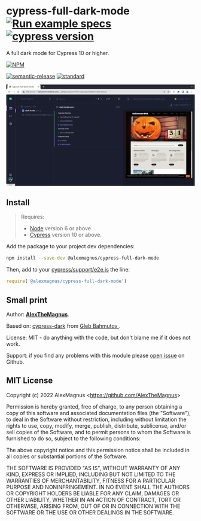 # cypress-full-dark-mode [![Run example specs][test-workflow-badge]][test-workflow-url] [![cypress version][cypress-version]][cypress-url]

A full dark mode for Cypress 10 or higher.


[![NPM][npm-icon]][npm-url]

[![semantic-release][semantic-image]][semantic-url]
[![standard][standard-image]][standard-url]

![Cypress dark](images/cypress-full-dark-mode.png)


## Install

> Requires:
> - [Node](https://nodejs.org/en/) version 6 or above.
> - [Cypress][cypress-url] version 10 or above.

Add the package to your project dev dependencies:
```sh
npm install --save-dev @alexmagnus/cypress-full-dark-mode
```

Then, add to your [cypress/support/e2e.js](cypress/support/e2e.js) the line:

```js
require('@alexmagnus/cypress-full-dark-mode')
```


## Small print

Author:  [**AlexTheMagnus**](https://github.com/AlexTheMagnus).

Based on: [cypress-dark](https://github.com/bahmutov/cypress-dark) from [Gleb Bahmutov ](https://github.com/bahmutov).

License: MIT - do anything with the code, but don't blame me if it does not work.

Support: if you find any problems with this module please [open issue](https://github.com/AlexTheMagnus/cypress-full-dark-mode/issues) on Github.


## MIT License

Copyright (c) 2022 AlexMagnus &lt;https://github.com/AlexTheMagnus&gt;

Permission is hereby granted, free of charge, to any person
obtaining a copy of this software and associated documentation
files (the "Software"), to deal in the Software without
restriction, including without limitation the rights to use,
copy, modify, merge, publish, distribute, sublicense, and/or sell
copies of the Software, and to permit persons to whom the
Software is furnished to do so, subject to the following
conditions:

The above copyright notice and this permission notice shall be
included in all copies or substantial portions of the Software.

THE SOFTWARE IS PROVIDED "AS IS", WITHOUT WARRANTY OF ANY KIND,
EXPRESS OR IMPLIED, INCLUDING BUT NOT LIMITED TO THE WARRANTIES
OF MERCHANTABILITY, FITNESS FOR A PARTICULAR PURPOSE AND
NONINFRINGEMENT. IN NO EVENT SHALL THE AUTHORS OR COPYRIGHT
HOLDERS BE LIABLE FOR ANY CLAIM, DAMAGES OR OTHER LIABILITY,
WHETHER IN AN ACTION OF CONTRACT, TORT OR OTHERWISE, ARISING
FROM, OUT OF OR IN CONNECTION WITH THE SOFTWARE OR THE USE OR
OTHER DEALINGS IN THE SOFTWARE.

[test-workflow-badge]: https://github.com/AlexTheMagnus/cypress-full-dark-mode/actions/workflows/main.yml/badge.svg
[test-workflow-url]: https://github.com/AlexTheMagnus/cypress-full-dark-mode/actions/workflows/main.yml
[npm-icon]: https://nodei.co/npm/@alexmagnus/cypress-full-dark-mode.svg?downloads=true
[npm-url]: https://www.npmjs.com/package/@alexmagnus/cypress-full-dark-mode
[cypress-version]: https://img.shields.io/badge/cypress-10.0.2-brightgreen
[cypress-url]: https://www.cypress.io/
[semantic-image]: https://img.shields.io/badge/%20%20%F0%9F%93%A6%F0%9F%9A%80-semantic--release-e10079.svg
[semantic-url]: https://github.com/semantic-release/semantic-release
[standard-image]: https://img.shields.io/badge/code%20style-standard-brightgreen.svg
[standard-url]: http://standardjs.com/
